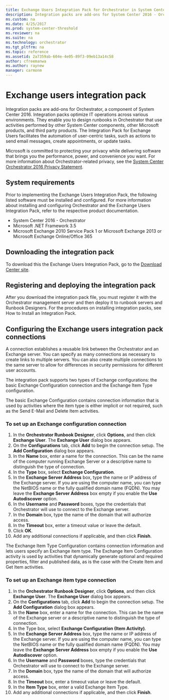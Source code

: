 ```yaml
---
title: Exchange Users Integration Pack for Orchestrator in System Center 2016
description: Integration packs are add-ons for System Center 2016 - Orchestrator, a component of System Center 2016.
ms.custom: na
ms.date: 4/25/2017
ms.prod: system-center-threshold
ms.reviewer: na
ms.suite: na
ms.technology: orchestrator
ms.tgt_pltfrm: na
ms.topic: reference
ms.assetid: 2a7359ab-604e-4e05-89f3-09eb13a14c58
author: cfreemanwa
ms.author: raynew
manager: carmonm
---
```


# Exchange users integration pack

Integration packs are add-ons for Orchestrator, a component of System Center 2016. Integration packs optimize IT operations across various environments. They enable you to design runbooks in Orchestrator that use activities performed by other System Center components, other Microsoft products, and third party products. The Integration Pack for Exchange Users facilitates the automation of user-centric tasks, such as actions to send email messages, create appointments, or update tasks.

Microsoft is committed to protecting your privacy while delivering software that brings you the performance, power, and convenience you want. For more information about Orchestrator-related privacy, see the [System Center Orchestrator 2016 Privacy Statement](https://www.microsoft.com/en-us/privacystatement/EnterpriseDev/default.aspx).

## System requirements

Prior to implementing the Exchange Users Integration Pack, the following listed software must be installed and configured. For more information about installing and configuring Orchestrator and the Exchange Users Integration Pack, refer to the respective product documentation.

-   System Center 2016 - Orchestrator
-   Microsoft .NET Framework 3.5
-   Microsoft Exchange 2010 Service Pack 1 or Microsoft Exchange 2013 or Microsoft Exchange Online/Office 365

## Downloading the integration pack

To download this the Exchange Users Integration Pack, go to the [Download Center site](https://www.microsoft.com/en-us/download/details.aspx?id=54098).

## Registering and deploying the integration pack

After you download the integration pack file, you must register it with the Orchestrator management server and then deploy it to runbook servers and Runbook Designers. For the procedures on installing integration packs, see How to Install an Integration Pack.

## Configuring the Exchange users integration pack connections

A connection establishes a reusable link between the Orchestrator and an Exchange server. You can specify as many connections as necessary to create links to multiple servers. You can also create multiple connections to the same server to allow for differences in security permissions for different user accounts.

The integration pack supports two types of Exchange configurations: the basic Exchange Configuration connection and the Exchange Item Type configuration.

The basic Exchange Configuration contains connection information that is used by activities where the item type is either implicit or not required, such as the Send E-Mail and Delete Item activities.

### To set up an Exchange configuration connection

1.  In the **Orchestrator Runbook Designer**, click **Options**, and then click **Exchange User**. The **Exchange User** dialog box appears.
2.  On the **Configurations** tab, click **Add** to begin the connection setup. The **Add Configuration** dialog box appears.
3.  In the **Name** box, enter a name for the connection. This can be the name of the computer running Exchange Server or a descriptive name to distinguish the type of connection.
4.  In the **Type** box, select **Exchange Configuration**.
5.  In the **Exchange Server Address** box, type the name or IP address of the Exchange server. If you are using the computer name, you can type the NetBIOS name or the fully qualified domain name (FQDN). You may leave the **Exchange Server Address** box empty if you enable the **Use Autodiscover** option.
6.  In the **Username** and **Password** boxes, type the credentials that Orchestrator will use to connect to the Exchange server.
7.  In the **Domain** box, type the name of the domain that will authorize access.
8.  In the **Timeout** box, enter a timeout value or leave the default.
9.  Click **OK**.
10.  Add any additional connections if applicable, and then click **Finish**.

The Exchange Item Type Configuration contains connection information and lets users specify an Exchange item type. The Exchange Item Configuration activity is used by activities that dynamically generate optional and required properties, filter and published data, as is the case with the Create Item and Get Item activities.

### To set up an Exchange item type connection

1.  In the **Orchestrator Runbook Designer**, click **Options**, and then click **Exchange User**. The **Exchange User** dialog box appears.
2.  On the **Configurations** tab, click **Add** to begin the connection setup. The **Add Configuration** dialog box appears.
3.  In the **Name** box, enter a name for the connection. This can be the name of the Exchange server or a descriptive name to distinguish the type of connection.
4.  In the Type box, select **Exchange Configuration (Item Activity)**.
5.  In the **Exchange Server Address** box, type the name or IP address of the Exchange server. If you are using the computer name, you can type the NetBIOS name or the fully qualified domain name (FQDN). You may leave the **Exchange Server Address** box empty if you enable the **Use Autodiscover** option.
6.  In the **Username** and **Password** boxes, type the credentials that Orchestrator will use to connect to the Exchange server.
7.  In the **Domain** box, type the name of the domain that will authorize access.
8.  In the **Timeout** box, enter a timeout value or leave the default.
9.  In the **Item Type** box, enter a valid Exchange Item Type.
10.  Add any additional connections if applicable, and then click **Finish**.
